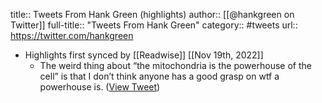 title:: Tweets From Hank Green (highlights)
author:: [[@hankgreen on Twitter]]
full-title:: "Tweets From Hank Green"
category:: #tweets
url:: https://twitter.com/hankgreen

- Highlights first synced by [[Readwise]] [[Nov 19th, 2022]]
	- The weird thing about “the mitochondria is the powerhouse of the cell” is that I don’t think anyone has a good grasp on wtf a powerhouse is. ([View Tweet](https://twitter.com/hankgreen/status/1401058410485796864))